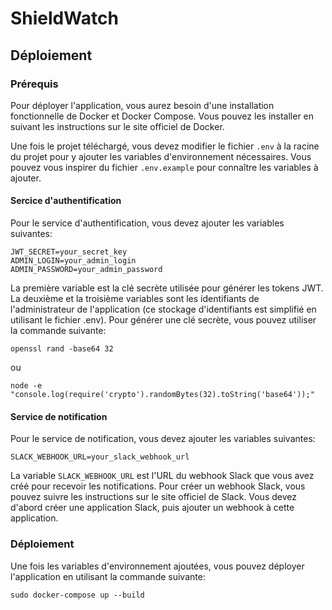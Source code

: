 # ShieldWatch

## Déploiement

### Prérequis
Pour déployer l'application, vous aurez besoin d'une installation fonctionnelle de Docker et Docker Compose. Vous pouvez les installer en suivant les instructions sur le site officiel de Docker.

Une fois le projet téléchargé, vous devez modifier le fichier `.env` à la racine du projet pour y ajouter les variables d'environnement nécessaires. Vous pouvez vous inspirer du fichier `.env.example` pour connaître les variables à ajouter.


#### Sercice d'authentification

Pour le service d'authentification, vous devez ajouter les variables suivantes:

````
JWT_SECRET=your_secret_key
ADMIN_LOGIN=your_admin_login
ADMIN_PASSWORD=your_admin_password
````

La première variable est la clé secrète utilisée pour générer les tokens JWT. La deuxième et la troisième variables sont les identifiants de l'administrateur de l'application (ce stockage d'identifiants est simplifié en utilisant le fichier .env). Pour générer une clé secrète, vous pouvez utiliser la commande suivante:

````
openssl rand -base64 32
````
ou 
````
node -e "console.log(require('crypto').randomBytes(32).toString('base64'));"
````

#### Service de notification

Pour le service de notification, vous devez ajouter les variables suivantes:

````
SLACK_WEBHOOK_URL=your_slack_webhook_url
````

La variable `SLACK_WEBHOOK_URL` est l'URL du webhook Slack que vous avez créé pour recevoir les notifications. Pour créer un webhook Slack, vous pouvez suivre les instructions sur le site officiel de Slack. Vous devez d'abord créer une application Slack, puis ajouter un webhook à cette application.



### Déploiement

Une fois les variables d'environnement ajoutées, vous pouvez déployer l'application en utilisant la commande suivante:

````
sudo docker-compose up --build
````
